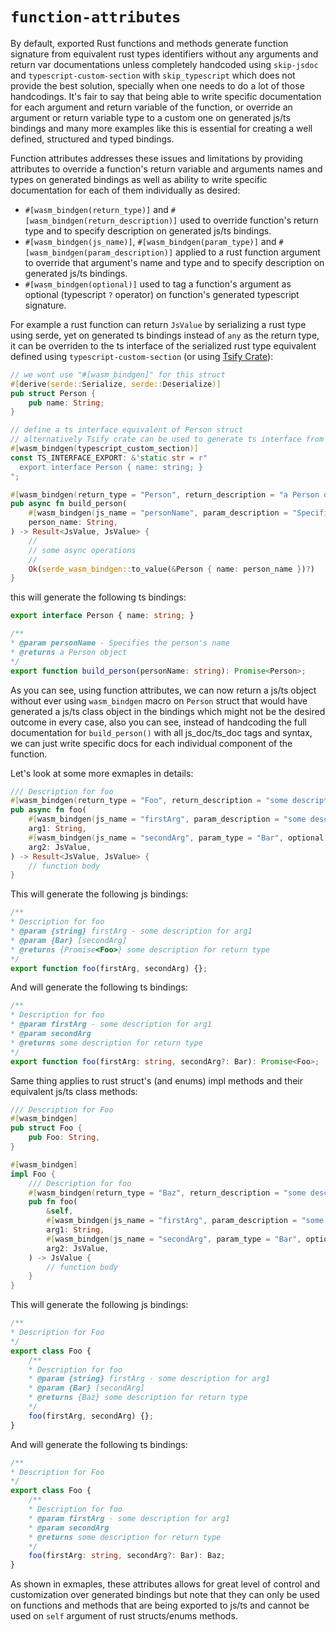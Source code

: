 # `function-attributes`

By default, exported Rust functions and methods generate function signature from equivalent rust types identifiers without any arguments and return var documentations unless completely handcoded using `skip-jsdoc` and `typescript-custom-section` with `skip_typescript` which does not provide the best solution, specially when one needs to do a lot of those handcodings.
It's fair to say that being able to write specific documentation for each argument and return variable of the function, or override an argument or return variable type to a custom one on generated js/ts bindings and many more examples like this is essential for creating a well defined, structured and typed bindings.

Function attributes addresses these issues and limitations by providing attributes to override a function's return variable and arguments names and types on generated bindings as well as ability to write specific documentation for each of them individually as desired:
- `#[wasm_bindgen(return_type)]` and `#[wasm_bindgen(return_description)]` used to override function's return type and to specify description on generated js/ts bindings.
- `#[wasm_bindgen(js_name)]`, `#[wasm_bindgen(param_type)]` and `#[wasm_bindgen(param_description)]` applied to a rust function argument to override that argument's name and type and to specify description on generated js/ts bindings.
- `#[wasm_bindgen(optional)]` used to tag a function's argument as optional (typescript `?` operator) on function's generated typescript signature.

For example a rust function can return `JsValue` by serializing a rust type using serde, yet on generated ts bindings instead of `any` as the return type, it can be overriden to the ts interface of the serialized rust type equivalent defined using `typescript-custom-section` (or using [Tsify Crate](https://crates.io/crates/tsify)):
```rust
// we wont use "#[wasm_bindgen]" for this struct
#[derive(serde::Serialize, serde::Deserialize)]
pub struct Person {
    pub name: String;
}

// define a ts interface equivalent of Person struct
// alternatively Tsify crate can be used to generate ts interface from rust types
#[wasm_bindgen(typescript_custom_section)]
const TS_INTERFACE_EXPORT: &'static str = r"
  export interface Person { name: string; }
";

#[wasm_bindgen(return_type = "Person", return_description = "a Person object")]
pub async fn build_person(
    #[wasm_bindgen(js_name = "personName", param_description = "Specifies the person's name")]
    person_name: String,
) -> Result<JsValue, JsValue> {
    //
    // some async operations
    //
    Ok(serde_wasm_bindgen::to_value(&Person { name: person_name })?)
}
```
this will generate the following ts bindings:
```ts
export interface Person { name: string; }

/**
* @param personName - Specifies the person's name
* @returns a Person object
*/
export function build_person(personName: string): Promise<Person>;
```
As you can see, using function attributes, we can now return a js/ts object without ever using `wasm_bindgen` macro on `Person` struct that would have generated a js/ts class object in the bindings which might not be the desired outcome in every case, also you can see, instead of handcoding the full documentation for `build_person()` with all js_doc/ts_doc tags and syntax, we can just write specific docs for each individual component of the function.

Let's look at some more exmaples in details:
```rust
/// Description for foo
#[wasm_bindgen(return_type = "Foo", return_description = "some description for return type")]
pub async fn foo(
    #[wasm_bindgen(js_name = "firstArg", param_description = "some description for firstArg")]
    arg1: String,
    #[wasm_bindgen(js_name = "secondArg", param_type = "Bar", optional)]
    arg2: JsValue,
) -> Result<JsValue, JsValue> {
    // function body
}
```
This will generate the following js bindings:
```js
/**
* Description for foo
* @param {string} firstArg - some description for arg1
* @param {Bar} [secondArg]
* @returns {Promise<Foo>} some description for return type
*/
export function foo(firstArg, secondArg) {};
```
And will generate the following ts bindings:
```ts
/**
* Description for foo
* @param firstArg - some description for arg1
* @param secondArg
* @returns some description for return type
*/
export function foo(firstArg: string, secondArg?: Bar): Promise<Foo>;
```

Same thing applies to rust struct's (and enums) impl methods and their equivalent js/ts class methods:
```rust
/// Description for Foo
#[wasm_bindgen]
pub struct Foo {
    pub Foo: String,
}

#[wasm_bindgen]
impl Foo {
    /// Description for foo
    #[wasm_bindgen(return_type = "Baz", return_description = "some description for return type")]
    pub fn foo(
        &self,
        #[wasm_bindgen(js_name = "firstArg", param_description = "some description for firstArg")]
        arg1: String,
        #[wasm_bindgen(js_name = "secondArg", param_type = "Bar", optional)]
        arg2: JsValue,
    ) -> JsValue {
        // function body
    }
}
```

This will generate the following js bindings:
```js
/**
* Description for Foo
*/
export class Foo {
    /**
    * Description for foo
    * @param {string} firstArg - some description for arg1
    * @param {Bar} [secondArg]
    * @returns {Baz} some description for return type
    */
    foo(firstArg, secondArg) {};
}
```

And will generate the following ts bindings:
```ts
/**
* Description for Foo
*/
export class Foo {
    /**
    * Description for foo
    * @param firstArg - some description for arg1
    * @param secondArg
    * @returns some description for return type
    */
    foo(firstArg: string, secondArg?: Bar): Baz;
}
```

As shown in exmaples, these attributes allows for great level of control and customization over generated bindings but note that they can only be used on functions and methods that are being exported to js/ts and cannot be used on `self` argument of rust structs/enums methods.